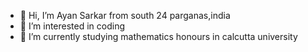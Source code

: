 - 👋 Hi, I’m Ayan Sarkar from south 24 parganas,india
- 👀 I’m interested in coding
- 🌱 I’m currently studying mathematics honours in calcutta university


<!---
AyanSarkar1478/AyanSarkar1478 is a ✨ special ✨ repository because its `README.md` (this file) appears on your GitHub profile.
You can click the Preview link to take a look at your changes.
--->
